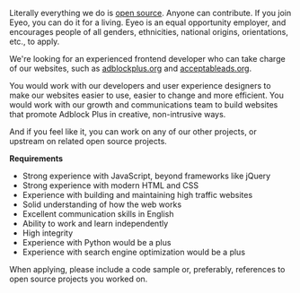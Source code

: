 <? include jobs/header ?>

Literally everything we do is [open source](https://hg.adblockplus.org). Anyone can contribute. If you join Eyeo, you can do it for a living. Eyeo is an equal opportunity employer, and encourages people of all genders, ethnicities, national origins, orientations, etc., to apply.

We're looking for an experienced frontend developer who can take charge of our websites, such as [adblockplus.org](https://adblockplus.org) and [acceptableads.org](https://acceptableads.org).

You would work with our developers and user experience designers to make our websites easier to use, easier to change and more efficient. You would work with our growth and communications team to build websites that promote Adblock Plus in creative, non-intrusive ways.

And if you feel like it, you can work on any of our other projects, or upstream on related open source projects.

**Requirements**

- Strong experience with JavaScript, beyond frameworks like jQuery
- Strong experience with modern HTML and CSS
- Experience with building and maintaining high traffic websites
- Solid understanding of how the web works
- Excellent communication skills in English
- Ability to work and learn independently
- High integrity
- Experience with Python would be a plus
- Experience with search engine optimization would be a plus

When applying, please include a code sample or, preferably, references to open source projects you worked on.

<? include jobs/footer ?>
